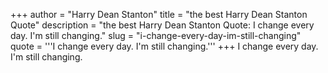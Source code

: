 +++
author = "Harry Dean Stanton"
title = "the best Harry Dean Stanton Quote"
description = "the best Harry Dean Stanton Quote: I change every day. I'm still changing."
slug = "i-change-every-day-im-still-changing"
quote = '''I change every day. I'm still changing.'''
+++
I change every day. I'm still changing.
